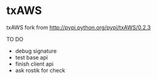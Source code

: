txAWS
=====

txAWS
fork from http://pypi.python.org/pypi/txAWS/0.2.3

TO DO
- debug signature
- test base api
- finish client api
- ask rostik for check